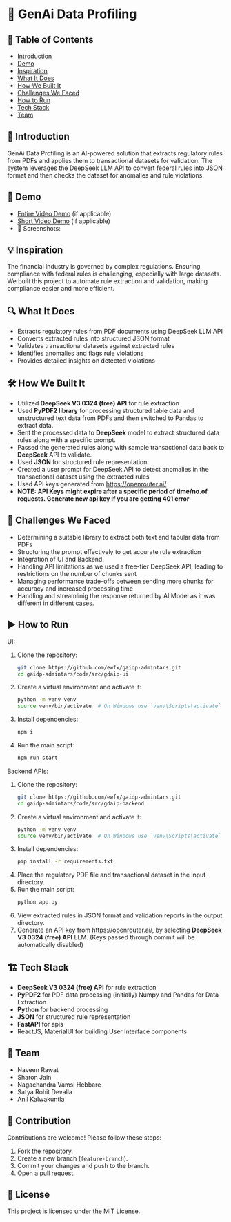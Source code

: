 # 🚀 GenAi Data Profiling

## 📌 Table of Contents

- [Introduction](#-introduction)
- [Demo](#-demo)
- [Inspiration](#-inspiration)
- [What It Does](#-what-it-does)
- [How We Built It](#-how-we-built-it)
- [Challenges We Faced](#-challenges-we-faced)
- [How to Run](#-how-to-run)
- [Tech Stack](#-tech-stack)
- [Team](#-team)

## 🎯 Introduction

GenAi Data Profiling is an AI-powered solution that extracts regulatory rules from PDFs and applies them to transactional datasets for validation. The system leverages the DeepSeek LLM API to convert federal rules into JSON format and then checks the dataset for anomalies and rule violations.

## 🎥 Demo

- [Entire Video Demo](https://photos.app.goo.gl/38qnWTWLLfZGubeCA) (if applicable)
- [Short Video Demo](arch/demo) (if applicable)
- 📸 Screenshots:

## 💡 Inspiration

The financial industry is governed by complex regulations. Ensuring compliance with federal rules is challenging, especially with large datasets. We built this project to automate rule extraction and validation, making compliance easier and more efficient.

## 🔍 What It Does

- Extracts regulatory rules from PDF documents using DeepSeek LLM API
- Converts extracted rules into structured JSON format
- Validates transactional datasets against extracted rules
- Identifies anomalies and flags rule violations
- Provides detailed insights on detected violations

## 🛠 How We Built It

- Utilized **DeepSeek V3 0324 (free) API** for rule extraction
- Used **PyPDF2 library** for processing structured table data and unstructured text data from PDFs and then switched to Pandas to extract data.
- Sent the processed data to **DeepSeek** model to extract structured data rules along with a specific prompt.
- Passed the generated rules along with sample transactional data back to **DeepSeek** API to validate.
- Used **JSON** for structured rule representation
- &#x20;Created a user prompt for DeepSeek API to detect anomalies in the transactional dataset using the extracted rules
- Used API keys generated from https://openrouter.ai/
- **NOTE: API Keys might expire after a specific period of time/no.of requests. Generate new api key if you are getting 401 error**

## 🚧 Challenges We Faced

- Determining a suitable library to extract both text and tabular data from PDFs
- Structuring the prompt effectively to get accurate rule extraction
- Integration of UI and Backend.
- Handling API limitations as we used a free-tier DeepSeek API, leading to restrictions on the number of chunks sent
- Managing performance trade-offs between sending more chunks for accuracy and increased processing time
- Handling and streamlinig the response returned by AI Model as it was different in different cases.

## ▶️ How to Run

UI:

1. Clone the repository:
   ```sh
   git clone https://github.com/ewfx/gaidp-admintars.git
   cd gaidp-admintars/code/src/gdaip-ui
   ```
2. Create a virtual environment and activate it:
   ```sh
   python -m venv venv
   source venv/bin/activate  # On Windows use `venv\Scripts\activate`
   ```
3. Install dependencies:
   ```sh
   npm i
   ```
4. Run the main script:
   ```sh
   npm run start
   ```

Backend APIs:

1. Clone the repository:
   ```sh
   git clone https://github.com/ewfx/gaidp-admintars.git
   cd gaidp-admintars/code/src/gdaip-backend
   ```
2. Create a virtual environment and activate it:
   ```sh
   python -m venv venv
   source venv/bin/activate  # On Windows use `venv\Scripts\activate`
   ```
3. Install dependencies:
   ```sh
   pip install -r requirements.txt
   ```
4. Place the regulatory PDF file and transactional dataset in the input directory.
5. Run the main script:
   ```sh
   python app.py
   ```
6. View extracted rules in JSON format and validation reports in the output directory.
7. Generate an API key from https://openrouter.ai/, by selecting **DeepSeek V3 0324 (free) API** LLM. (Keys passed through commit will be automatically disabled)

## 🏗 Tech Stack

- **DeepSeek V3 0324 (free) API** for rule extraction
- **PyPDF2** for PDF data processing (initially) Numpy and Pandas for Data Extraction
- **Python** for backend processing
- **JSON** for structured rule representation
- **FastAPI** for apis
- ReactJS, MaterialUI for building User Interface components

## 👥 Team

- Naveen Rawat
- Sharon Jain
- Nagachandra Vamsi Hebbare
- Satya Rohit Devalla
- Anil Kalwakuntla

## 🤝 Contribution

Contributions are welcome! Please follow these steps:

1. Fork the repository.
2. Create a new branch (`feature-branch`).
3. Commit your changes and push to the branch.
4. Open a pull request.

## 📜 License

This project is licensed under the MIT License.


